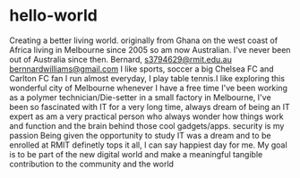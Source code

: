 # hello-world
Creating a better living world. originally from Ghana on the west coast of Africa living in Melbourne since 2005 so am now Australian. I've never been out of Australia since then.
Bernard, s3794629@rmit.edu.au bernnardwilliams@gmail.com 
I like sports, soccer a big Chelsea FC and Carlton FC fan  I run almost everyday, I play table tennis.I like exploring this wonderful city of Melbourne whenever I have a free time I've been working as a polymer technician/Die-setter in a small factory in Melbourne, 
I've been so fascinated with IT for a very long time, always dream of being an IT expert as am a very practical person who always wonder how things work and function and the brain behind those cool gadgets/apps. security is my passion
Being given the opportunity to study IT was a dream and to be enrolled at RMIT definetly tops it all, I can say happiest day for me. 
My goal is to be part of the new digital world and make a meaningful tangible contribution to the community and the world

